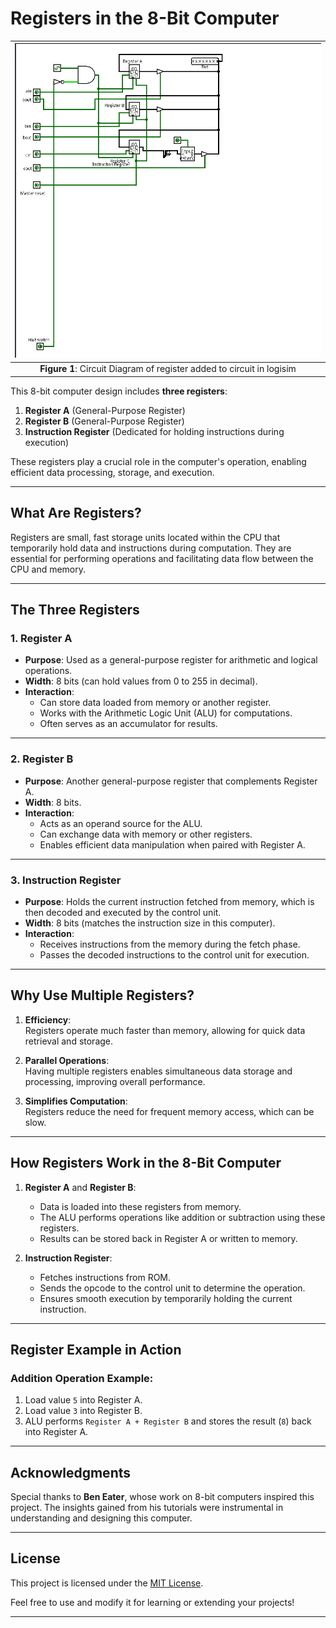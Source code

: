 # Registers in the 8-Bit Computer  
 | ![Alt text](../../images/registers.png) |
 |:---------------------------------------:|
 | **Figure 1**: Circuit Diagram of register added to circuit in logisim |
   

This 8-bit computer design includes **three registers**:  

1. **Register A** (General-Purpose Register)  
2. **Register B** (General-Purpose Register)  
3. **Instruction Register** (Dedicated for holding instructions during execution)  

These registers play a crucial role in the computer's operation, enabling efficient data processing, storage, and execution.

---

## What Are Registers?  

Registers are small, fast storage units located within the CPU that temporarily hold data and instructions during computation. They are essential for performing operations and facilitating data flow between the CPU and memory.  

---

## The Three Registers  

### 1. **Register A**  
- **Purpose**: Used as a general-purpose register for arithmetic and logical operations.  
- **Width**: 8 bits (can hold values from 0 to 255 in decimal).  
- **Interaction**:  
  - Can store data loaded from memory or another register.  
  - Works with the Arithmetic Logic Unit (ALU) for computations.  
  - Often serves as an accumulator for results.  

---

### 2. **Register B**  
- **Purpose**: Another general-purpose register that complements Register A.  
- **Width**: 8 bits.  
- **Interaction**:  
  - Acts as an operand source for the ALU.  
  - Can exchange data with memory or other registers.  
  - Enables efficient data manipulation when paired with Register A.  

---

### 3. **Instruction Register**  
- **Purpose**: Holds the current instruction fetched from memory, which is then decoded and executed by the control unit.  
- **Width**: 8 bits (matches the instruction size in this computer).  
- **Interaction**:  
  - Receives instructions from the memory during the fetch phase.  
  - Passes the decoded instructions to the control unit for execution.  

---

## Why Use Multiple Registers?  

1. **Efficiency**:  
   Registers operate much faster than memory, allowing for quick data retrieval and storage.  

2. **Parallel Operations**:  
   Having multiple registers enables simultaneous data storage and processing, improving overall performance.  

3. **Simplifies Computation**:  
   Registers reduce the need for frequent memory access, which can be slow.  

---

## How Registers Work in the 8-Bit Computer  

1. **Register A** and **Register B**:  
   - Data is loaded into these registers from memory.  
   - The ALU performs operations like addition or subtraction using these registers.  
   - Results can be stored back in Register A or written to memory.  

2. **Instruction Register**:  
   - Fetches instructions from ROM.  
   - Sends the opcode to the control unit to determine the operation.  
   - Ensures smooth execution by temporarily holding the current instruction.  

---

## Register Example in Action  

### Addition Operation Example:  
1. Load value `5` into Register A.  
2. Load value `3` into Register B.  
3. ALU performs `Register A + Register B` and stores the result (`8`) back into Register A.  

---

## Acknowledgments  

Special thanks to **Ben Eater**, whose work on 8-bit computers inspired this project. The insights gained from his tutorials were instrumental in understanding and designing this computer.  

---

## License  

This project is licensed under the [MIT License](LICENSE).  

Feel free to use and modify it for learning or extending your projects!  

---

